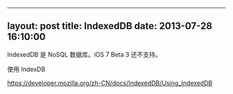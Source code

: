 
---
layout: post
title: IndexedDB
date: 2013-07-28 16:10:00
---
IndexedDB 是 NoSQL 数据库。iOS 7 Beta 3 还不支持。

使用 IndexDB

https://developer.mozilla.org/zh-CN/docs/IndexedDB/Using_IndexedDB

